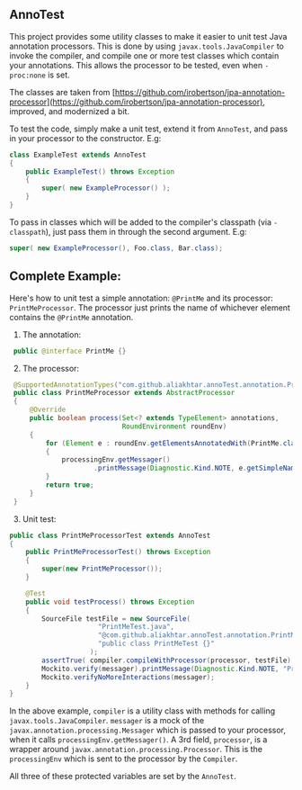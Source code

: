 ## AnnoTest

This project provides some utility classes to make it easier to
 unit test Java annotation processors. This is done by using
 `javax.tools.JavaCompiler` to invoke the compiler, and compile one or more test
 classes which contain your annotations. This allows the
 processor to be tested, even when `-proc:none` is set.

 The classes are taken from
 [https://github.com/irobertson/jpa-annotation-processor](https://github.com/irobertson/jpa-annotation-processor),
 improved, and modernized a bit.

 To test the code, simply make a unit test, extend it from `AnnoTest`, and pass in
 your processor to the constructor. E.g:

```java
class ExampleTest extends AnnoTest
{
    public ExampleTest() throws Exception
    {
        super( new ExampleProcessor() );
    }
}
```

To pass in classes which will be added to the compiler's classpath
(via `-classpath`), just pass them in through the second argument. E.g:

```java
super( new ExampleProcessor(), Foo.class, Bar.class);
```

## Complete Example:

 Here's how to unit test a simple annotation: `@PrintMe`
 and its processor: `PrintMeProcessor`. The processor just prints the
 name of whichever element contains the `@PrintMe` annotation.


1) The annotation:

```java
 public @interface PrintMe {}
```

2) The processor:

```java
 @SupportedAnnotationTypes("com.github.aliakhtar.annoTest.annotation.PrintMe")
 public class PrintMeProcessor extends AbstractProcessor
 {
     @Override
     public boolean process(Set<? extends TypeElement> annotations,
                            RoundEnvironment roundEnv)
     {
         for (Element e : roundEnv.getElementsAnnotatedWith(PrintMe.class))
         {
             processingEnv.getMessager()
                     .printMessage(Diagnostic.Kind.NOTE, e.getSimpleName().toString());
         }
         return true;
     }
 }
```

3) Unit test:

```java
public class PrintMeProcessorTest extends AnnoTest
{
    public PrintMeProcessorTest() throws Exception
    {
        super(new PrintMeProcessor());
    }

    @Test
    public void testProcess() throws Exception
    {
        SourceFile testFile = new SourceFile(
                      "PrintMeTest.java",
                      "@com.github.aliakhtar.annoTest.annotation.PrintMe",
                      "public class PrintMeTest {}"
                    );
        assertTrue( compiler.compileWithProcessor(processor, testFile) );
        Mockito.verify(messager).printMessage(Diagnostic.Kind.NOTE, "PrintMeTest");
        Mockito.verifyNoMoreInteractions(messager);
    }
}
```

In the above example, `compiler` is a utility class with methods for calling
`javax.tools.JavaCompiler`. `messager` is a mock of the
`javax.annotation.processing.Messager` which is passed to your processor,
 when it calls `processingEnv.getMessager()`. A 3rd field,
`processor`, is a wrapper around `javax.annotation.processing.Processor`. This
is the `processingEnv` which is sent to the processor by the `Compiler`.

All three of these protected variables are set by the `AnnoTest`.